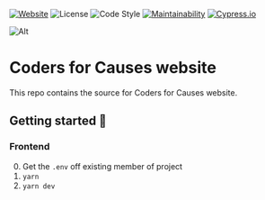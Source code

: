 [![Website](https://img.shields.io/website-up-down-green-red/https/codersforcauses.org.svg?style=flat-square)](https://www.codersforcauses.org)
![License](https://img.shields.io/badge/license-MIT-green.svg?style=flat-square&color=000000)
![Code Style](https://img.shields.io/badge/code%20style-standard-green.svg?style=flat-square&logo=eslint&color=4B32C3)
[![Maintainability](https://img.shields.io/codeclimate/maintainability/codersforcauses/website.svg?style=flat-square)](https://codeclimate.com/github/codersforcauses/website/maintainability)
[![Cypress.io](https://img.shields.io/badge/tested%20with-Cypress-04C38E.svg?style=flat-square)](https://www.cypress.io/)

![Alt](https://repobeats.axiom.co/api/embed/f27cd0e713c22af6abc7653cae5e4fbee2cc00bc.svg "Repobeats analytics image")

# Coders for Causes website

This repo contains the source for Coders for Causes website.

## Getting started 🚀

### Frontend

0. Get the `.env` off existing member of project
1. `yarn`
2. `yarn dev`
